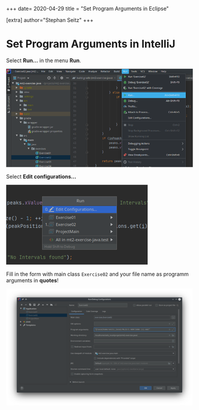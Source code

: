 +++
date= 2020-04-29
title = "Set Program Arguments in Eclipse"

[extra]
author="Stephan Seitz"
+++

# Set Program Arguments in IntelliJ

Select **Run...** in the menu **Run**.

![run](run.png "opt title")

Select **Edit configurations...**

![edit](edit_configurations.png)

Fill in the form with main class `Exercise02` and your file name as programm arguments in **quotes**!

![edit](dialog.png)
